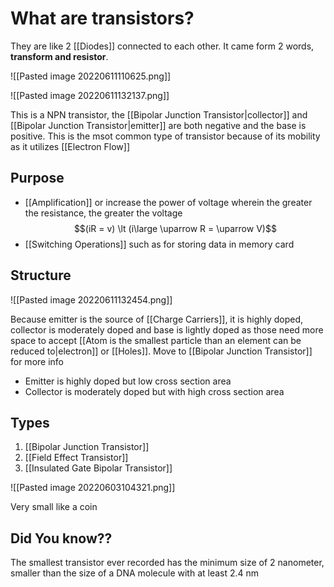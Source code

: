 # What are transistors?
They are like 2 [[Diodes]] connected to each other. It came form 2 words, **transform and resistor**.



![[Pasted image 20220611110625.png]]

![[Pasted image 20220611132137.png]]

This is a NPN transistor, the [[Bipolar Junction Transistor|collector]] and [[Bipolar Junction Transistor|emitter]] are both negative and the base is positive. This is the msot common type of transistor because of its mobility as it utilizes [[Electron Flow]] 
## Purpose
- [[Amplification]] or increase the power of voltage wherein the greater the resistance, the greater the voltage $$(iR = v) \lt (i\large \uparrow R =  \uparrow V)$$
- [[Switching Operations]] such as for storing data in memory card


## Structure
![[Pasted image 20220611132454.png]]

Because emitter is the source of [[Charge Carriers]], it is highly doped, collector is moderately doped and base is lightly doped as those need more space to accept [[Atom is the smallest particle than an element can be reduced to|electron]] or [[Holes]]. Move to [[Bipolar Junction Transistor]] for more info

- Emitter is highly doped but low cross section area
- Collector is moderately doped but with high cross section area

## Types
1. [[Bipolar Junction Transistor]]
2. [[Field Effect Transistor]]
3. [[Insulated Gate Bipolar Transistor]]




![[Pasted image 20220603104321.png]]

Very small like a coin

## Did You know??
The smallest transistor ever recorded has the minimum size of 2 nanometer, smaller than the size of a DNA molecule with at least 2.4 nm